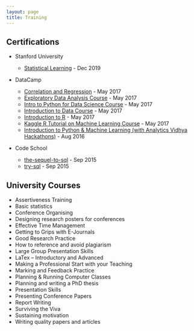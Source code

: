 ```yaml
---
layout: page
title: Training
---
```


## Certifications
+ Stanford University
	+ [Statistical Learning](https://verify.lagunita.stanford.edu/SOA/1e05c103bbc246ceabee26695393f6d3/) - Dec 2019

+ DataCamp
	+ [Correlation and Regression](https://www.datacamp.com/statement-of-accomplishment/course/b181849b9d3539377968464d7b5fd0b8d64f1d2c) - May 2017
	+ [Exploratory Data Analysis Course](https://www.datacamp.com/statement-of-accomplishment/course/a984c35e46e520069a89ee07b90dd99b02740ba6) - May 2017
	+ [Intro to Python for Data Science Course](https://www.datacamp.com/statement-of-accomplishment/course/803755dd301caf61a65b45c6bfd16ec5937c7c6c) - May 2017
	+ [Introduction to Data Course](https://www.datacamp.com/statement-of-accomplishment/course/4c7e047fd429eb8de716b44ff89dd926de73f18f) - May 2017
	+ [Introduction to R](https://www.datacamp.com/statement-of-accomplishment/course/342dfb395770b860b199b2104879040315f5c410) - May 2017
	+ [Kaggle R Tutorial on Machine Learning Course](https://www.datacamp.com/statement-of-accomplishment/course/fd556b0b4e6cf7df37f34ac3be02051278ed8939) - May 2017
	+ [Introduction to Python & Machine Learning (with Analytics Vidhya Hackathons)](https://www.datacamp.com/statement-of-accomplishment/course/d0530b066080e6dac28a68cfe0149495f45870a1) - Aug 2016

+ Code School
	+ [the-sequel-to-sql](https://www.codeschool.com/courses/the-sequel-to-sql) - Sep 2015
	+ [try-sql](https://www.codeschool.com/courses/try-sql) - Sep 2015

## University Courses
+ Assertiveness Training
+ Basic statistics
+ Conference Organising
+ Designing research posters for conferences
+ Effective Time Management
+ Getting to Grips with E-Journals
+ Good Research Practice
+ How to reference and avoid plagiarism
+ Large Group Presentation Skills
+ LaTex – Introductory and Advanced
+ Making a Professional Start with your Teaching
+ Marking and Feedback Practice
+ Planning & Running Computer Classes
+ Planning and writing a PhD thesis
+ Presentation Skills
+ Presenting Conference Papers
+ Report Writing
+ Surviving the Viva
+ Sustaining motivation
+ Writing quality papers and articles
